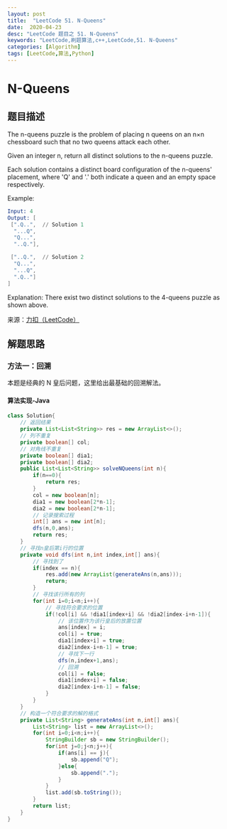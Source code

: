 ```yaml
---
layout: post
title:  "LeetCode 51. N-Queens"
date:  2020-04-23
desc: "LeetCode 题目之 51. N-Queens"
keywords: "LeetCode,刷题算法,c++,LeetCode,51. N-Queens"
categories: [Algorithm]
tags: [LeetCode,算法,Python]
---
```

# N-Queens

## 题目描述

The n-queens puzzle is the problem of placing n queens on an n×n chessboard such that no two queens attack each other.

Given an integer n, return all distinct solutions to the n-queens puzzle.

Each solution contains a distinct board configuration of the n-queens' placement, where 'Q' and '.' both indicate a queen and an empty space respectively.

Example:

```s
Input: 4
Output: [
 [".Q..",  // Solution 1
  "...Q",
  "Q...",
  "..Q."],

 ["..Q.",  // Solution 2
  "Q...",
  "...Q",
  ".Q.."]
]
```

Explanation: There exist two distinct solutions to the 4-queens puzzle as shown above.

来源：[力扣（LeetCode）](https://leetcode-cn.com/problems/n-queens)

## 解题思路

### 方法一：回溯

本题是经典的 N 皇后问题，这里给出最基础的回溯解法。

#### 算法实现-Java

```java
class Solution{
    // 返回结果
    private List<List<String>> res = new ArrayList<>();
    // 列不重复
    private boolean[] col;
    // 对角线不重复
    private boolean[] dia1;
    private boolean[] dia2;
    public List<List<String>> solveNQueens(int n){
        if(n==0){
            return res;
        }
        col = new boolean[n];
        dia1 = new boolean[2*n-1];
        dia2 = new boolean[2*n-1];
        // 记录搜索过程
        int[] ans = new int[n];
        dfs(n,0,ans);
        return res;
    }
    // 寻找n皇后第i行的位置
    private void dfs(int n,int index,int[] ans){
        // 寻找到了
        if(index == n){
            res.add(new ArrayList(generateAns(n,ans)));
            return;
        }
        // 寻找该行所有的列
        for(int i=0;i<n;i++){
            // 寻找符合要求的位置
            if(!col[i] && !dia1[index+i] && !dia2[index-i+n-1]){
                // 该位置作为该行皇后的放置位置
                ans[index] = i;
                col[i] = true;
                dia1[index+i] = true;
                dia2[index-i+n-1] = true;
                // 寻找下一行
                dfs(n,index+1,ans);
                // 回溯
                col[i] = false;
                dia1[index+i] = false;
                dia2[index-i+n-1] = false;
            }
        }
    }
    // 构造一个符合要求的解的格式
    private List<String> generateAns(int n,int[] ans){
        List<String> list = new ArrayList<>();
        for(int i=0;i<n;i++){
            StringBuilder sb = new StringBuilder();
            for(int j=0;j<n;j++){
                if(ans[i] == j){
                    sb.append("Q");
                }else{
                    sb.append(".");
                }
            }
            list.add(sb.toString());
        }
        return list;
    }
}
```